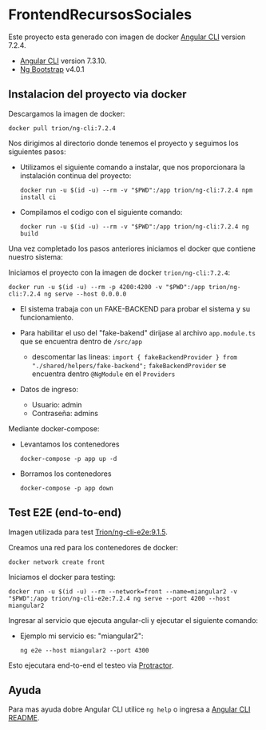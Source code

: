 # FrontendRecursosSociales

Este proyecto esta generado con imagen de docker  [Angular CLI](https://github.com/angular/angular-cli) version 7.2.4.
 - [Angular CLI](https://github.com/angular/angular-cli) version 7.3.10.
 - [Ng Bootstrap](https://github.com/ng-bootstrap/ng-bootstrap) v4.0.1

## Instalacion del proyecto via docker

Descargamos la imagen de docker:
  
  `docker pull trion/ng-cli:7.2.4`

Nos dirigimos al directorio donde tenemos el proyecto y seguimos los siguientes pasos:

 - Utilizamos el siguiente comando a instalar, que nos proporcionara la instalación continua del proyecto:
    
    `docker run -u $(id -u) --rm -v "$PWD":/app trion/ng-cli:7.2.4 npm install ci`

 - Compilamos el codigo con el siguiente comando:
    
    `docker run -u $(id -u) --rm -v "$PWD":/app trion/ng-cli:7.2.4 ng build`

Una vez completado los pasos anteriores iniciamos el docker que contiene nuestro sistema:

Iniciamos el proyecto con la imagen de docker `trion/ng-cli:7.2.4`:

   `docker run -u $(id -u) --rm -p 4200:4200 -v "$PWD":/app trion/ng-cli:7.2.4 ng serve --host 0.0.0.0`
  
  - El sistema trabaja con un FAKE-BACKEND para probar el sistema y su funcionamiento.
  - Para habilitar el uso del "fake-bakend" dirijase al archivo `app.module.ts` que se encuentra dentro de `/src/app`
  
    - descomentar las lineas:
      `import { fakeBackendProvider } from "./shared/helpers/fake-backend";`
      `fakeBackendProvider` se encuentra dentro `@NgModule` en el `Providers`

  - Datos de ingreso:
      - Usuario: admin
      - Contraseña: admins

Mediante docker-compose:

 - Levantamos los contenedores

    `docker-compose -p app up -d`

 - Borramos los contenedores

    `docker-compose -p app down`

## Test E2E (end-to-end)

Imagen utilizada para test [Trion/ng-cli-e2e:9.1.5](https://hub.docker.com/r/trion/ng-cli-e2e/).

Creamos una red para los contenedores de docker:

  `docker network create front`

Iniciamos el docker para testing:

  `docker run -u $(id -u) --rm --network=front --name=miangular2 -v "$PWD":/app trion/ng-cli-e2e:7.2.4 ng serve --port 4200 --host miangular2`

Ingresar al servicio que ejecuta angular-cli y ejecutar el siguiente comando:

 - Ejemplo mi servicio es: "miangular2":

   `ng e2e --host miangular2 --port 4300`

Esto ejecutara end-to-end el testeo via [Protractor](http://www.protractortest.org/).

## Ayuda

Para mas ayuda dobre Angular CLI utilice `ng help` o ingresa a [Angular CLI README](https://github.com/angular/angular-cli/blob/master/README.md).
